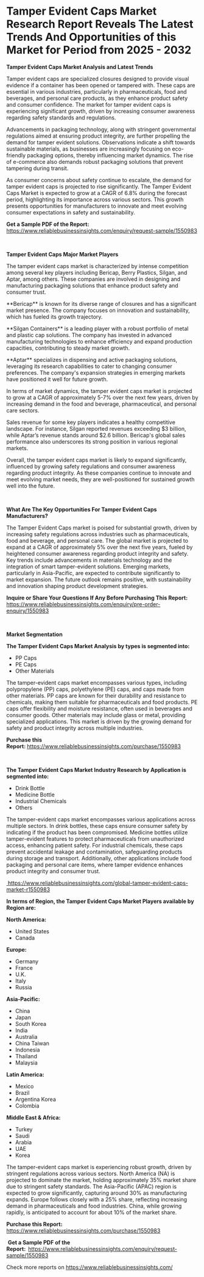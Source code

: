 <p><h1>Tamper Evident Caps Market Research Report Reveals The Latest Trends And Opportunities of this Market for Period from 2025 - 2032</h1></p><p><strong>Tamper Evident Caps Market Analysis and Latest Trends</strong></p>
<p><p>Tamper evident caps are specialized closures designed to provide visual evidence if a container has been opened or tampered with. These caps are essential in various industries, particularly in pharmaceuticals, food and beverages, and personal care products, as they enhance product safety and consumer confidence. The market for tamper evident caps is experiencing significant growth, driven by increasing consumer awareness regarding safety standards and regulations. </p><p>Advancements in packaging technology, along with stringent governmental regulations aimed at ensuring product integrity, are further propelling the demand for tamper evident solutions. Observations indicate a shift towards sustainable materials, as businesses are increasingly focusing on eco-friendly packaging options, thereby influencing market dynamics. The rise of e-commerce also demands robust packaging solutions that prevent tampering during transit.</p><p>As consumer concerns about safety continue to escalate, the demand for tamper evident caps is projected to rise significantly. The Tamper Evident Caps Market is expected to grow at a CAGR of 6.8% during the forecast period, highlighting its importance across various sectors. This growth presents opportunities for manufacturers to innovate and meet evolving consumer expectations in safety and sustainability.</p></p>
<p><strong>Get a Sample PDF of the Report:&nbsp;</strong> <a href="https://www.reliablebusinessinsights.com/enquiry/request-sample/1550983?utm_campaign=2094&utm_medium=2&utm_source=Github&utm_content=ia&utm_term=06022025&utm_id=tamper-evident-caps">https://www.reliablebusinessinsights.com/enquiry/request-sample/1550983</a></p>
<p>&nbsp;</p>
<p><strong>Tamper Evident Caps Major Market Players</strong></p>
<p><p>The tamper evident caps market is characterized by intense competition among several key players including Bericap, Berry Plastics, Silgan, and Aptar, among others. These companies are involved in designing and manufacturing packaging solutions that enhance product safety and consumer trust.</p><p>**Bericap** is known for its diverse range of closures and has a significant market presence. The company focuses on innovation and sustainability, which has fueled its growth trajectory. </p><p>**Silgan Containers** is a leading player with a robust portfolio of metal and plastic cap solutions. The company has invested in advanced manufacturing technologies to enhance efficiency and expand production capacities, contributing to steady market growth.</p><p>**Aptar** specializes in dispensing and active packaging solutions, leveraging its research capabilities to cater to changing consumer preferences. The company's expansion strategies in emerging markets have positioned it well for future growth.</p><p>In terms of market dynamics, the tamper evident caps market is projected to grow at a CAGR of approximately 5-7% over the next few years, driven by increasing demand in the food and beverage, pharmaceutical, and personal care sectors. </p><p>Sales revenue for some key players indicates a healthy competitive landscape. For instance, Silgan reported revenues exceeding $3 billion, while Aptar’s revenue stands around $2.6 billion. Bericap's global sales performance also underscores its strong position in various regional markets. </p><p>Overall, the tamper evident caps market is likely to expand significantly, influenced by growing safety regulations and consumer awareness regarding product integrity. As these companies continue to innovate and meet evolving market needs, they are well-positioned for sustained growth well into the future.</p></p>
<p>&nbsp;</p>
<p><strong>What Are The Key Opportunities For Tamper Evident Caps Manufacturers?</strong></p>
<p><p>The Tamper Evident Caps market is poised for substantial growth, driven by increasing safety regulations across industries such as pharmaceuticals, food and beverage, and personal care. The global market is projected to expand at a CAGR of approximately 5% over the next five years, fueled by heightened consumer awareness regarding product integrity and safety. Key trends include advancements in materials technology and the integration of smart tamper-evident solutions. Emerging markets, particularly in Asia-Pacific, are expected to contribute significantly to market expansion. The future outlook remains positive, with sustainability and innovation shaping product development strategies.</p></p>
<p><strong>Inquire or Share Your Questions If Any Before Purchasing This Report:</strong> <a href="https://www.reliablebusinessinsights.com/enquiry/pre-order-enquiry/1550983?utm_campaign=2094&utm_medium=2&utm_source=Github&utm_content=ia&utm_term=06022025&utm_id=tamper-evident-caps">https://www.reliablebusinessinsights.com/enquiry/pre-order-enquiry/1550983</a></p>
<p>&nbsp;</p>
<p><strong>Market Segmentation</strong></p>
<p><strong>The Tamper Evident Caps Market Analysis by types is segmented into:</strong></p>
<p><ul><li>PP Caps</li><li>PE Caps</li><li>Other Materials</li></ul></p>
<p><p>The tamper-evident caps market encompasses various types, including polypropylene (PP) caps, polyethylene (PE) caps, and caps made from other materials. PP caps are known for their durability and resistance to chemicals, making them suitable for pharmaceuticals and food products. PE caps offer flexibility and moisture resistance, often used in beverages and consumer goods. Other materials may include glass or metal, providing specialized applications. This market is driven by the growing demand for safety and product integrity across multiple industries.</p></p>
<p><strong>Purchase this Report:&nbsp;</strong><a href="https://www.reliablebusinessinsights.com/purchase/1550983?utm_campaign=2094&utm_medium=2&utm_source=Github&utm_content=ia&utm_term=06022025&utm_id=tamper-evident-caps">https://www.reliablebusinessinsights.com/purchase/1550983</a></p>
<p>&nbsp;</p>
<p><strong>The Tamper Evident Caps Market Industry Research by Application is segmented into:</strong></p>
<p><ul><li>Drink Bottle</li><li>Medicine Bottle</li><li>Industrial Chemicals</li><li>Others</li></ul></p>
<p><p>The tamper-evident caps market encompasses various applications across multiple sectors. In drink bottles, these caps ensure consumer safety by indicating if the product has been compromised. Medicine bottles utilize tamper-evident features to protect pharmaceuticals from unauthorized access, enhancing patient safety. For industrial chemicals, these caps prevent accidental leakage and contamination, safeguarding products during storage and transport. Additionally, other applications include food packaging and personal care items, where tamper evidence enhances product integrity and consumer trust.</p></p>
<p><a href="https://www.reliablebusinessinsights.com/global-tamper-evident-caps-market-r1550983?utm_campaign=2094&utm_medium=2&utm_source=Github&utm_content=ia&utm_term=06022025&utm_id=tamper-evident-caps">&nbsp;https://www.reliablebusinessinsights.com/global-tamper-evident-caps-market-r1550983</a></p>
<p><strong>In terms of Region, the Tamper Evident Caps Market Players available by Region are:</strong></p>
<p>
    <p> <strong> North America: </strong>
        <ul>
            <li>United States</li>
            <li>Canada</li>
        </ul>
        </p> 
    <p> <strong> Europe: </strong>
        <ul>
            <li>Germany</li>
            <li>France</li>
            <li>U.K.</li>
            <li>Italy</li>
            <li>Russia</li>
        </ul>
        </p> 
    <p> <strong> Asia-Pacific: </strong>
        <ul>
            <li>China</li>
            <li>Japan</li>
            <li>South Korea</li>
            <li>India</li>
            <li>Australia</li>
            <li>China Taiwan</li>
            <li>Indonesia</li>
            <li>Thailand</li>
            <li>Malaysia</li>
        </ul>
        </p> 
    <p> <strong> Latin America: </strong>
        <ul>
            <li>Mexico</li>
            <li>Brazil</li>
            <li>Argentina Korea</li>
            <li>Colombia</li>
        </ul>
        </p> 
    <p> <strong> Middle East & Africa: </strong>
        <ul>
            <li>Turkey</li>
            <li>Saudi</li>
            <li>Arabia</li>
            <li>UAE</li>
            <li>Korea</li>
        </ul>
    </p>
    </p>
<p><p>The tamper-evident caps market is experiencing robust growth, driven by stringent regulations across various sectors. North America (NA) is projected to dominate the market, holding approximately 35% market share due to stringent safety standards. The Asia-Pacific (APAC) region is expected to grow significantly, capturing around 30% as manufacturing expands. Europe follows closely with a 25% share, reflecting increasing demand in pharmaceuticals and food industries. China, while growing rapidly, is anticipated to account for about 10% of the market share.</p></p>
<p><strong>Purchase this Report: </strong><a href="https://www.reliablebusinessinsights.com/purchase/1550983?utm_campaign=2094&utm_medium=2&utm_source=Github&utm_content=ia&utm_term=06022025&utm_id=tamper-evident-caps">https://www.reliablebusinessinsights.com/purchase/1550983</a></p>
<p>&nbsp;<strong>Get a Sample PDF of the Report:&nbsp;&nbsp;</strong><a href="https://www.reliablebusinessinsights.com/enquiry/request-sample/1550983?utm_campaign=2094&utm_medium=2&utm_source=Github&utm_content=ia&utm_term=06022025&utm_id=tamper-evident-caps">https://www.reliablebusinessinsights.com/enquiry/request-sample/1550983</a></p>
<p><strong></strong></p>
<p>Check more reports on <a href="https://www.reliablebusinessinsights.com/?utm_campaign=2094&utm_medium=2&utm_source=Github&utm_content=ia&utm_term=06022025&utm_id=tamper-evident-caps">https://www.reliablebusinessinsights.com/</a></p>